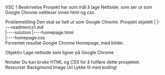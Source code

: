 VSC 1
Beskrivelse
Prosjekt har som mål å lage Nettside, som ser ut som Google Chrome nettleser innen html og css.

Problemstilling
Den skal se helt ut som Google Chrome.
Prosjekt skjelett
|
|----readmevcs1.md                   
|----solution
        |----homepage.html  
        |----homepage.css   
Forventet resultat
Google Chrome Homepage, med bilder.

Objektiv
Lage nettside som ligner på Google Chrome



Notater
Du kan bruke HTML og CSS for å fullføre dette prosjektet.
Ressurser
Background Image Url
Lykke til med koding!
